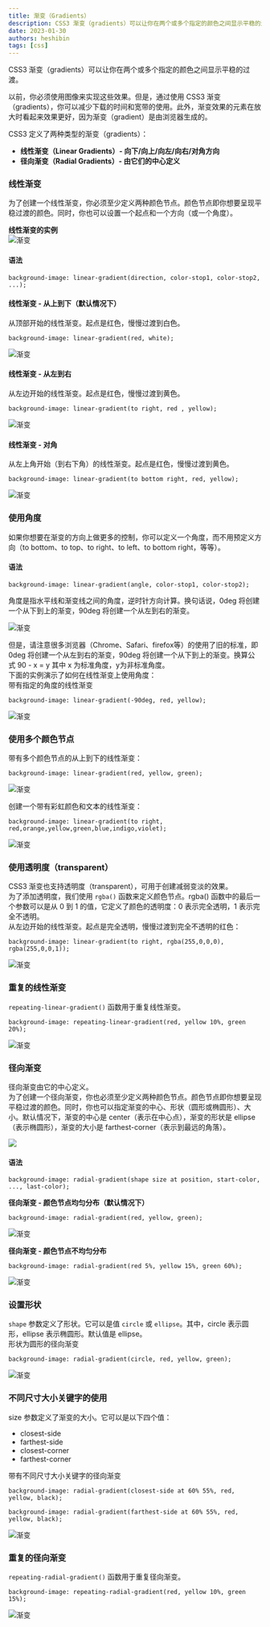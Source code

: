 ```yaml
---
title: 渐变（Gradients）
description: CSS3 渐变（gradients）可以让你在两个或多个指定的颜色之间显示平稳的过渡。以前，你必须使用图像来实现这些效果。但是，通过使用 CSS3 渐变（gradients），你可以减少下载的时间和宽带的使用。此外，渐变效果的
date: 2023-01-30
authors: heshibin
tags: [css]
---
```


CSS3 渐变（gradients）可以让你在两个或多个指定的颜色之间显示平稳的过渡。  

以前，你必须使用图像来实现这些效果。但是，通过使用 CSS3 渐变（gradients），你可以减少下载的时间和宽带的使用。此外，渐变效果的元素在放大时看起来效果更好，因为渐变（gradient）是由浏览器生成的。  

CSS3 定义了两种类型的渐变（gradients）：  

- **线性渐变（Linear Gradients）- 向下/向上/向左/向右/对角方向**  
- **径向渐变（Radial Gradients）- 由它们的中心定义** 


### 线性渐变
为了创建一个线性渐变，你必须至少定义两种颜色节点。颜色节点即你想要呈现平稳过渡的颜色。同时，你也可以设置一个起点和一个方向（或一个角度）。

**线性渐变的实例**  
![渐变](/img/前端/css/渐变.png)

#### 语法
```
background-image: linear-gradient(direction, color-stop1, color-stop2, ...);
```

#### 线性渐变 - 从上到下（默认情况下）
从顶部开始的线性渐变。起点是红色，慢慢过渡到白色。
```
background-image: linear-gradient(red, white);
```
![渐变](/img/前端/css/渐变-01.jpg)

#### 线性渐变 - 从左到右
从左边开始的线性渐变。起点是红色，慢慢过渡到黄色。
```
background-image: linear-gradient(to right, red , yellow);
```
![渐变](/img/前端/css/渐变-02.jpg)

#### 线性渐变 - 对角
从左上角开始（到右下角）的线性渐变。起点是红色，慢慢过渡到黄色。
```
background-image: linear-gradient(to bottom right, red, yellow);
```
![渐变](/img/前端/css/渐变-03.jpg)

### 使用角度
如果你想要在渐变的方向上做更多的控制，你可以定义一个角度，而不用预定义方向（to bottom、to top、to right、to left、to bottom right，等等）。

#### 语法
```
background-image: linear-gradient(angle, color-stop1, color-stop2);
```
角度是指水平线和渐变线之间的角度，逆时针方向计算。换句话说，0deg 将创建一个从下到上的渐变，90deg 将创建一个从左到右的渐变。  

![渐变](/img/前端/css/使用角度.jpg)

但是，请注意很多浏览器（Chrome、Safari、firefox等）的使用了旧的标准，即 0deg 将创建一个从左到右的渐变，90deg 将创建一个从下到上的渐变。换算公式 90 - x = y 其中 x 为标准角度，y为非标准角度。  
下面的实例演示了如何在线性渐变上使用角度：   
带有指定的角度的线性渐变
```
background-image: linear-gradient(-90deg, red, yellow);
```
![渐变](/img/前端/css/渐变-04.jpg)

### 使用多个颜色节点
带有多个颜色节点的从上到下的线性渐变：  

```
background-image: linear-gradient(red, yellow, green);
```
![渐变](/img/前端/css/渐变-05.jpg)

创建一个带有彩虹颜色和文本的线性渐变：  

```
background-image: linear-gradient(to right, red,orange,yellow,green,blue,indigo,violet);
```
![渐变](/img/前端/css/渐变-06.jpg)

### 使用透明度（transparent）
CSS3 渐变也支持透明度（transparent），可用于创建减弱变淡的效果。  
为了添加透明度，我们使用 `rgba()` 函数来定义颜色节点。rgba() 函数中的最后一个参数可以是从 0 到 1 的值，它定义了颜色的透明度：0 表示完全透明，1 表示完全不透明。  
从左边开始的线性渐变。起点是完全透明，慢慢过渡到完全不透明的红色：
```
background-image: linear-gradient(to right, rgba(255,0,0,0), rgba(255,0,0,1));
```
![渐变](/img/前端/css/渐变-07.jpg)

### 重复的线性渐变
`repeating-linear-gradient()` 函数用于重复线性渐变。
```
background-image: repeating-linear-gradient(red, yellow 10%, green 20%);
```
![渐变](/img/前端/css/渐变-08.jpg)

### 径向渐变
径向渐变由它的中心定义。  
为了创建一个径向渐变，你也必须至少定义两种颜色节点。颜色节点即你想要呈现平稳过渡的颜色。同时，你也可以指定渐变的中心、形状（圆形或椭圆形）、大小。默认情况下，渐变的中心是 center（表示在中心点），渐变的形状是 ellipse（表示椭圆形），渐变的大小是 farthest-corner（表示到最远的角落）。  

<img src="https://www.runoob.com/wp-content/uploads/2014/07/gradient_radial.jpg"></img>

#### 语法
```
background-image: radial-gradient(shape size at position, start-color, ..., last-color);
```

**径向渐变 - 颜色节点均匀分布（默认情况下）**
```
background-image: radial-gradient(red, yellow, green);
```

![渐变](/img/前端/css/渐变-09.jpg)

**径向渐变 - 颜色节点不均匀分布**
```
background-image: radial-gradient(red 5%, yellow 15%, green 60%);
```
![渐变](/img/前端/css/渐变-10.jpg)


### 设置形状
`shape` 参数定义了形状。它可以是值 `circle` 或 `ellipse`。其中，circle 表示圆形，ellipse 表示椭圆形。默认值是 ellipse。  
形状为圆形的径向渐变
```
background-image: radial-gradient(circle, red, yellow, green);
```

![渐变](/img/前端/css/渐变-11.jpg)

### 不同尺寸大小关键字的使用
size 参数定义了渐变的大小。它可以是以下四个值：
 - closest-side
 - farthest-side
 - closest-corner
 - farthest-corner

带有不同尺寸大小关键字的径向渐变  
```
background-image: radial-gradient(closest-side at 60% 55%, red, yellow, black);

background-image: radial-gradient(farthest-side at 60% 55%, red, yellow, black);
```

![渐变](/img/前端/css/渐变-12.jpg)

### 重复的径向渐变
`repeating-radial-gradient()` 函数用于重复径向渐变。

```
background-image: repeating-radial-gradient(red, yellow 10%, green 15%);
```

![渐变](/img/前端/css/渐变-13.jpg)